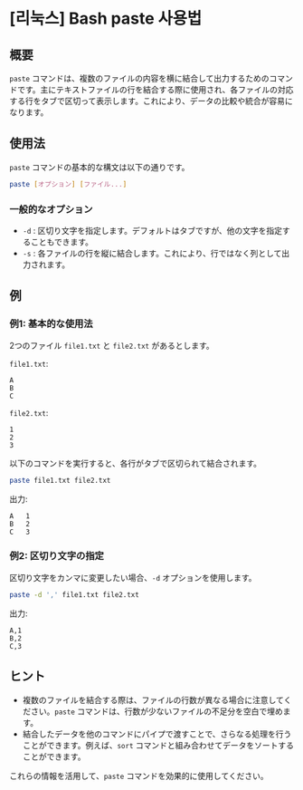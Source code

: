 # [리눅스] Bash paste 사용법

## 概要
`paste` コマンドは、複数のファイルの内容を横に結合して出力するためのコマンドです。主にテキストファイルの行を結合する際に使用され、各ファイルの対応する行をタブで区切って表示します。これにより、データの比較や統合が容易になります。

## 使用法
`paste` コマンドの基本的な構文は以下の通りです。

```bash
paste [オプション] [ファイル...]
```

### 一般的なオプション
- `-d` : 区切り文字を指定します。デフォルトはタブですが、他の文字を指定することもできます。
- `-s` : 各ファイルの行を縦に結合します。これにより、行ではなく列として出力されます。

## 例
### 例1: 基本的な使用法
2つのファイル `file1.txt` と `file2.txt` があるとします。

`file1.txt`:
```
A
B
C
```

`file2.txt`:
```
1
2
3
```

以下のコマンドを実行すると、各行がタブで区切られて結合されます。

```bash
paste file1.txt file2.txt
```

出力:
```
A   1
B   2
C   3
```

### 例2: 区切り文字の指定
区切り文字をカンマに変更したい場合、`-d` オプションを使用します。

```bash
paste -d ',' file1.txt file2.txt
```

出力:
```
A,1
B,2
C,3
```

## ヒント
- 複数のファイルを結合する際は、ファイルの行数が異なる場合に注意してください。`paste` コマンドは、行数が少ないファイルの不足分を空白で埋めます。
- 結合したデータを他のコマンドにパイプで渡すことで、さらなる処理を行うことができます。例えば、`sort` コマンドと組み合わせてデータをソートすることができます。

これらの情報を活用して、`paste` コマンドを効果的に使用してください。
